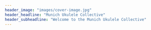 ```yaml
---
header_image: "images/cover-image.jpg"
header_headline: "Munich Ukulele Collective"
header_subheadline: "Welcome to the Munich Ukulele Collective"
---
```

